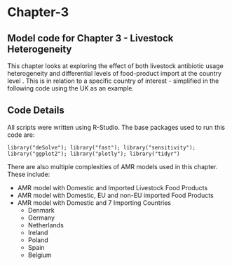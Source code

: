 # Chapter-3
## Model code for Chapter 3 - Livestock Heterogeneity 

This chapter looks at exploring the effect of both livestock antibiotic usage heterogeneity and differential levels of food-product import at the country level . This is in relation to a specific country of interest - simplified in the following code using the UK as an example.

## Code Details

All scripts were written using R-Studio. The base packages used to run this code are:

`library("deSolve"); library("fast"); library("sensitivity"); library("ggplot2"); library("plotly"); library("tidyr")`

There are also multiple complexities of AMR models used in this chapter. These include:

- AMR model with Domestic and Imported Livestock Food Products
- AMR model with Domestic, EU and non-EU imported Food Products
- AMR model with Domestic and 7 Importing Countries
  - Denmark
  - Germany
  - Netherlands
  - Ireland
  - Poland
  - Spain
  - Belgium
